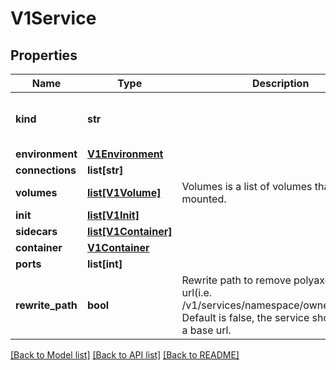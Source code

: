 # V1Service

## Properties
Name | Type | Description | Notes
------------ | ------------- | ------------- | -------------
**kind** | **str** |  | [optional] [default to 'service']
**environment** | [**V1Environment**](V1Environment.md) |  | [optional] 
**connections** | **list[str]** |  | [optional] 
**volumes** | [**list[V1Volume]**](V1Volume.md) | Volumes is a list of volumes that can be mounted. | [optional] 
**init** | [**list[V1Init]**](V1Init.md) |  | [optional] 
**sidecars** | [**list[V1Container]**](V1Container.md) |  | [optional] 
**container** | [**V1Container**](V1Container.md) |  | [optional] 
**ports** | **list[int]** |  | [optional] 
**rewrite_path** | **bool** | Rewrite path to remove polyaxon base url(i.e. /v1/services/namespace/owner/project/). Default is false, the service shoud handle a base url. | [optional] 

[[Back to Model list]](../README.md#documentation-for-models) [[Back to API list]](../README.md#documentation-for-api-endpoints) [[Back to README]](../README.md)



